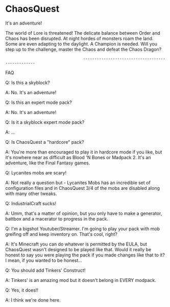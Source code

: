 # ChaosQuest
It's an adventure!

The world of Lore is threatened! The delicate balance between Order and Chaos has been disrupted. At night hordes of monsters roam the land. Some are even adapting to the daylight.
A Champion is needed. Will you step up to the challenge, master the Chaos and defeat the Chaos Dragon?

                                      -------------------------------------------------
                                      
   FAQ

Q: Is this a skyblock?

A: No. It's an adventure!


Q: Is this an expert mode pack?

A: No. It's an adventure!


Q: Is it a skyblock expert mode pack?

A: ...


Q: Is ChaosQuest a "hardcore" pack?

A: You're more than encouraged to play it in hardcore mode if you like, but it's nowhere near as difficult as Blood 'N Bones or Madpack 2. It's an adventure, like the Final Fantasy games.


Q: Lycanites mobs are scary!

A: Not really a question but - Lycanites Mobs has an incredible set of configuration files and in ChaosQuest 3/4 of the mobs are disabled along with many other tweaks.


Q: IndustrialCraft sucks!

A: Umm, that's a matter of opinion, but you only have to make a generator, battbox and a macerator to progress in the pack.


Q: I'm a bigshot Youtuber/Streamer. I'm going to play your pack with mob greifing off and keep inventory on. That's cool, right?

A: It's Minecraft you can do whatever is permitted by the EULA, but ChaosQuest wasn't designed to be played like that. Would it really be honest to say you were playing the pack if you made changes like that to it? I mean, if you wanted to be honest...


Q: You should add Tinkers' Construct!

A: Tinkers' is an amazing mod but it doesn't belong in EVERY modpack.


Q: Yes, it does!!

A: I think we're done here.

